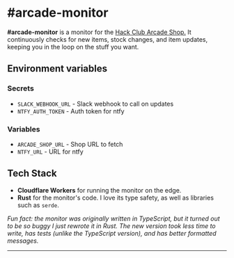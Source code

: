 # \#arcade-monitor

**\#arcade-monitor** is a monitor for the [Hack Club Arcade Shop.](https://hackclub.com/arcade/shop/) It continuously checks for new items, stock changes, and item updates, keeping you in the loop on the stuff you want.

## Environment variables
### Secrets
- `SLACK_WEBHOOK_URL` - Slack webhook to call on updates
- `NTFY_AUTH_TOKEN` - Auth token for ntfy

### Variables
- `ARCADE_SHOP_URL` - Shop URL to fetch
- `NTFY_URL` - URL for ntfy

## Tech Stack
- **Cloudflare Workers** for running the monitor on the edge.
- **Rust** for the monitor's code. I love its type safety, as well as libraries such as `serde`.

_Fun fact: the monitor was originally written in TypeScript, but it turned out to be so buggy I just rewrote it in Rust. The new version took less time to write, has tests (unlike the TypeScript version), and has better formatted messages._

---

